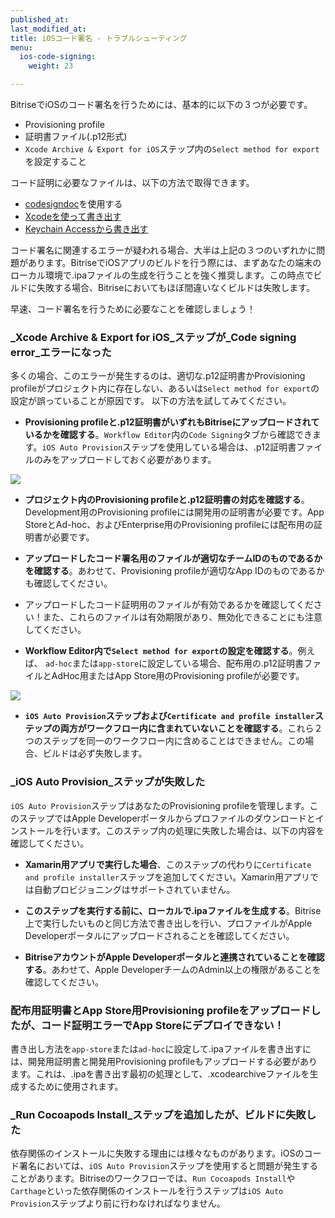 ```yaml
---
published_at:
last_modified_at:
title: iOSコード署名 - トラブルシューティング
menu:
  ios-code-signing:
    weight: 23

---
```

BitriseでiOSのコード署名を行うためには、基本的に以下の３つが必要です。

* Provisioning profile
* 証明書ファイル(.p12形式)
* `Xcode Archive & Export for iOS`ステップ内の`Select method for export`を設定すること

コード証明に必要なファイルは、以下の方法で取得できます。

- [codesigndoc](https://github.com/bitrise-tools/codesigndoc)を使用する
- [Xcodeを使って書き出す](https://devcenter.bitrise.io/code-signing/ios-code-signing/exporting-code-signing-files/#exporting-certificates-using-xcode)
- [Keychain Accessから書き出す](https://devcenter.bitrise.io/code-signing/ios-code-signing/exporting-code-signing-files/#exporting-manually)

コード署名に関連するエラーが疑われる場合、大半は上記の３つのいずれかに問題があります。BitriseでiOSアプリのビルドを行う際には、まずあなたの端末のローカル環境で.ipaファイルの生成を行うことを強く推奨します。この時点でビルドに失敗する場合、Bitriseにおいてもほぼ間違いなくビルドは失敗します。

早速、コード署名を行うために必要なことを確認しましょう！

### _Xcode Archive & Export for iOS_ステップが_Code signing error_エラーになった

多くの場合、このエラーが発生するのは、適切な.p12証明書かProvisioning profileがプロジェクト内に存在しない、あるいは`Select method for export`の設定が誤っていることが原因です。 以下の方法を試してみてください。

* **Provisioning profileと.p12証明書がいずれもBitriseにアップロードされているかを確認する**。`Workflow Editor`内の`Code Signing`タブから確認できます。`iOS Auto Provision`ステップを使用している場合は、.p12証明書ファイルのみをアップロードしておく必要があります。

![](/img/archive_fail.png)

* **プロジェクト内のProvisioning profileと.p12証明書の対応を確認する**。Development用のProvisioning profileには開発用の証明書が必要です。App StoreとAd-hoc、およびEnterprise用のProvisioning profileには配布用の証明書が必要です。

* **アップロードしたコード署名用のファイルが適切なチームIDのものであるかを確認する**。あわせて、Provisioning profileが適切なApp IDのものであるかも確認してください。

* アップロードしたコード証明用のファイルが有効であるかを確認してください！また、これらのファイルは有効期限があり、無効化できることにも注意してください。

* **Workflow Editor内で`Select method for export`の設定を確認する**。例えば、 `ad-hoc`または`app-store`に設定している場合、配布用の.p12証明書ファイルとAdHoc用またはApp Store用のProvisioning profileが必要です。

![](/img/export_fail.png)

* **`iOS Auto Provision`ステップおよび`Certificate and profile installer`ステップの両方がワークフロー内に含まれていないことを確認する**。これら２つのステップを同一のワークフロー内に含めることはできません。この場合、ビルドは必ず失敗します。

### _iOS Auto Provision_ステップが失敗した

`iOS Auto Provision`ステップはあなたのProvisioning profileを管理します。このステップではApple Developerポータルからプロファイルのダウンロードとインストールを行います。このステップ内の処理に失敗した場合は、以下の内容を確認してください。

* **Xamarin用アプリで実行した場合**、このステップの代わりに`Certificate and profile installer`ステップを追加してください。Xamarin用アプリでは自動プロビジョニングはサポートされていません。

* **このステップを実行する前に、ローカルで.ipaファイルを生成する**。Bitrise上で実行したいものと同じ方法で書き出しを行い、プロファイルがApple Developerポータルにアップロードされることを確認してください。

* **BitriseアカウントがApple Developerポータルと連携されていることを確認する**。あわせて、Apple DeveloperチームのAdmin以上の権限があることを確認してください。

### 配布用証明書とApp Store用Provisioning profileをアップロードしたが、コード証明エラーでApp Storeにデプロイできない！

書き出し方法を`app-store`または`ad-hoc`に設定して.ipaファイルを書き出すには、開発用証明書と開発用Provisioning profileもアップロードする必要があります。これは、.ipaを書き出す最初の処理として、.xcodearchiveファイルを生成するために使用されます。

### _Run Cocoapods Install_ステップを追加したが、ビルドに失敗した

依存関係のインストールに失敗する理由には様々なものがあります。iOSのコード署名においては、`iOS Auto Provision`ステップを使用すると問題が発生することがあります。Bitriseのワークフローでは、`Run Cocoapods Install`や`Carthage`といった依存関係のインストールを行うステップは`iOS Auto Provision`ステップより前に行わなければなりません。